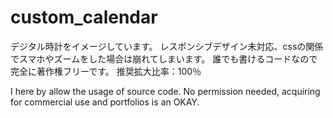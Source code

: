 # custom_calendar
デジタル時計をイメージしています。
レスポンシブデザイン未対応、cssの関係でスマホやズームをした場合は崩れてしまいます。
誰でも書けるコードなので完全に著作権フリーです。
推奨拡大比率：100％ 

I here by allow the usage of source code.
No permission needed, acquiring for commercial use and portfolios is an OKAY.
